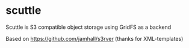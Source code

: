 # scuttle
Scuttle is S3 compatible object storage using GridFS as a backend

Based on https://github.com/jamhall/s3rver (thanks for XML-templates)
